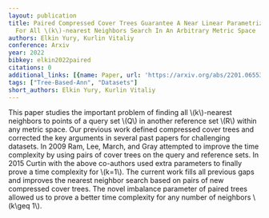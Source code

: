 ```yaml
---
layout: publication
title: Paired Compressed Cover Trees Guarantee A Near Linear Parametrized Complexity
  For All \(k\)-nearest Neighbors Search In An Arbitrary Metric Space
authors: Elkin Yury, Kurlin Vitaliy
conference: Arxiv
year: 2022
bibkey: elkin2022paired
citations: 0
additional_links: [{name: Paper, url: 'https://arxiv.org/abs/2201.06553'}]
tags: ["Tree-Based-Ann", "Datasets"]
short_authors: Elkin Yury, Kurlin Vitaliy
---
```

This paper studies the important problem of finding all \\(k\\)-nearest neighbors
to points of a query set \\(Q\\) in another reference set \\(R\\) within any metric
space. Our previous work defined compressed cover trees and corrected the key
arguments in several past papers for challenging datasets. In 2009 Ram, Lee,
March, and Gray attempted to improve the time complexity by using pairs of
cover trees on the query and reference sets. In 2015 Curtin with the above
co-authors used extra parameters to finally prove a time complexity for \\(k=1\\).
The current work fills all previous gaps and improves the nearest neighbor
search based on pairs of new compressed cover trees. The novel imbalance
parameter of paired trees allowed us to prove a better time complexity for any
number of neighbors \\(k\geq 1\\).